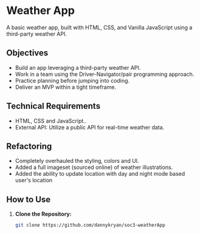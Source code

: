 # Weather App

A basic weather app, built with HTML, CSS, and Vanilla JavaScript using a third-party weather API.

## Objectives

- Build an app leveraging a third-party weather API.
- Work in a team using the Driver-Navigator/pair programming approach.
- Practice planning before jumping into coding.
- Deliver an MVP within a tight timeframe.

## Technical Requirements

- HTML, CSS and JavaScript..
- External API: Utilize a public API for real-time weather data.

## Refactoring

- Completely overhauled the styling, colors and UI.
- Added a full imageset (sourced online) of weather illustrations.
- Added the ability to update location with day and night mode based user's location

## How to Use

1. **Clone the Repository:**
   ```bash
   git clone https://github.com/dannykryan/soc3-weatherApp
